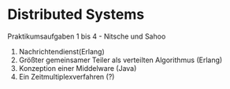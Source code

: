 

Distributed Systems
===

Praktikumsaufgaben 1 bis 4 - Nitsche und Sahoo
1. Nachrichtendienst(Erlang)
2. Größter gemeinsamer Teiler als verteilten Algorithmus (Erlang)
3. Konzeption einer Middelware (Java)
4. Ein Zeitmultiplexverfahren (?)

